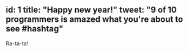 id: 1
title: "Happy new year!"
tweet: "9 of 10 programmers is amazed what you're about to see #hashtag"
---

Ra-ta-ta!
